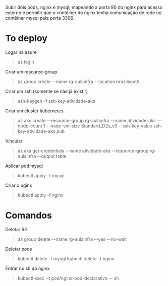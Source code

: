 Subir dois pods, nginx e mysql, mapeando a porta 80 do nginx para acesso externo e permitir que o contêiner do nginx tenha comunicação de rede no contêiner mysql pela porta 3306.

# To deploy
Logar na azure
> az login

Criar um resource-group 
> az group create --name rg-aulainfra --location brazilsouth

Criar um ssh (somente se não já existir)
> ssh-keygen -f ssh-key-atividade-aks

Criar um cluster kubernetes
> az aks create --resource-group rg-aulainfra --name atividade-aks --node-count 1 --node-vm-size Standard_D2s_v3 --ssh-key-value ssh-key-atividade-aks.pub

Vincular 
> az aks get-credentials --name atividade-aks --resource-group rg-aulainfra --output table

Aplicar pod mysql
> kubectl apply -f mysql

Criar o nginx
> kubectl apply -f nginx


# Comandos

Deletar RG
> az group delete --name rg-aulainfra --yes --no-wait

Deletar pods
> kubectl delete -f mysql
> kubectl delete -f nginx

Entrar no sh do nginx
> kubectl exec -it pod/nginx-pod-declarativo -- sh